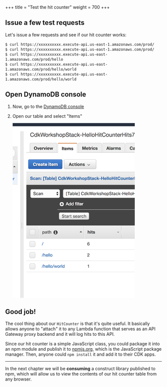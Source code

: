 +++
title = "Test the hit counter"
weight = 700
+++

## Issue a few test requests

Let's issue a few requests and see if our hit counter works:

```
$ curl https://xxxxxxxxxx.execute-api.us-east-1.amazonaws.com/prod/
$ curl https://xxxxxxxxxx.execute-api.us-east-1.amazonaws.com/prod/
$ curl https://xxxxxxxxxx.execute-api.us-east-1.amazonaws.com/prod/hello
$ curl https://xxxxxxxxxx.execute-api.us-east-1.amazonaws.com/prod/hello/world
$ curl https://xxxxxxxxxx.execute-api.us-east-1.amazonaws.com/prod/hello/world
```

## Open DynamoDB console

1. Now, go to the [DynamoDB console](https://console.aws.amazon.com/dynamodb/home)
2. Open our table and select "Items"

    ![](./dynamo1.png)

## Good job!

The cool thing about our `HitCounter` is that it's quite useful. It basically
allows anyone to "attach" it to any Lambda function that serves as an API
Gateway proxy backend and it will log hits to this API.

Since our hit counter is a simple JavaScript class, you could package it into an
npm module and publish it to [npmjs.org](http://npmjs.org/), which is the
JavaScript package manager. Then, anyone could `npm install` it and add it to
their CDK apps.

-----

In the next chapter we will be __consuming__ a construct library published to
npm, which will allow us to view the contents of our hit counter table from any
browser.